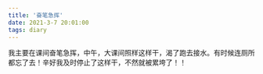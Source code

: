 ```yaml
---
title: '奋笔急挥'
date: 2021-3-7 20:01:00
tags: diary
---
```

我主要在课间奋笔急挥，中午，大课间照样这样干，渴了跑去接水。有时候连厕所都忘了去！辛好我及时停止了这样干，不然就被累垮了！！
